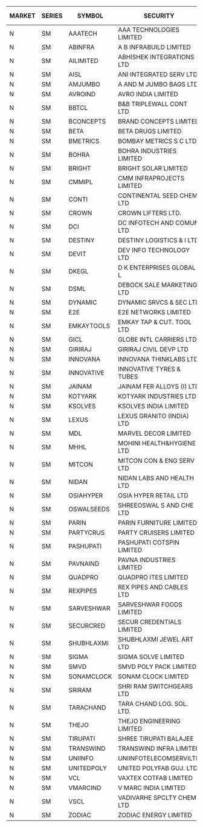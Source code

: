 


| MARKET | SERIES | SYMBOL | SECURITY | PREV CL PR | OPEN PRICE | HIGH PRICE | LOW PRICE | CLOSE PRICE | NET TRDVAL | NET TRDQTY | CORP IND | HI 52 WK | LO 52 WK |
| ----- | ----- | ----- | ----- | ----- | ----- | ----- | ----- | ----- | ----- | ----- | ----- | ----- | ----- |
| N | SM | AAATECH | AAA TECHNOLOGIES LIMITED | 62.00 | 64.00 | 64.00 | 64.00 | 64.00 | 192000.00 | 3000 |  | 72.45 | 42.00 |
| N | SM | ABINFRA | A B INFRABUILD LIMITED | 6.10 | 6.40 | 6.40 | 6.40 | 6.40 | 25600.00 | 4000 |  | 11.15 | 5.00 |
| N | SM | AILIMITED | ABHISHEK INTEGRATIONS LTD | 21.20 | 20.35 | 20.35 | 20.35 | 20.35 | 122100.00 | 6000 |  | 38.60 | 19.00 |
| N | SM | AISL | ANI INTEGRATED SERV LTD. | 49.00 | 51.00 | 51.00 | 51.00 | 51.00 | 61200.00 | 1200 |  | 71.00 | 19.60 |
| N | SM | AMJUMBO | A AND M JUMBO BAGS LTD | 8.15 | 7.75 | 7.75 | 7.75 | 7.75 | 62000.00 | 8000 |  | 14.40 | 7.75 |
| N | SM | AVROIND | AVRO INDIA LIMITED | 94.90 | 99.60 | 99.60 | 99.60 | 99.60 | 199200.00 | 2000 |  | 99.60 | 35.00 |
| N | SM | BBTCL | B&B TRIPLEWALL CONT LTD | 170.35 | 174.90 | 178.85 | 173.10 | 178.80 | 20323800.00 | 114000 |  | 178.85 | 39.50 |
| N | SM | BCONCEPTS | BRAND CONCEPTS LIMITED | 43.30 | 44.80 | 45.40 | 44.80 | 45.20 | 676500.00 | 15000 |  | 48.00 | 14.55 |
| N | SM | BETA | BETA DRUGS LIMITED | 625.00 | 615.00 | 620.00 | 610.00 | 620.00 | 982000.00 | 1600 |  | 665.00 | 104.80 |
| N | SM | BMETRICS | BOMBAY METRICS S C LTD | 130.80 | 128.00 | 131.85 | 128.00 | 131.85 | 311820.00 | 2400 |  | 144.10 | 117.90 |
| N | SM | BOHRA | BOHRA INDUSTRIES LIMITED | 4.45 | 4.65 | 4.65 | 4.65 | 4.65 | 18600.00 | 4000 |  | 7.25 | 1.05 |
| N | SM | BRIGHT | BRIGHT SOLAR LIMITED | 5.00 | 5.10 | 5.40 | 5.00 | 5.00 | 4695150.00 | 927000 |  | 15.55 | 4.60 |
| N | SM | CMMIPL | CMM INFRAPROJECTS LIMITED | 12.50 | 12.50 | 13.10 | 12.50 | 13.10 | 76800.00 | 6000 |  | 21.05 | 2.80 |
| N | SM | CONTI | CONTINENTAL SEED CHEM LTD | 7.15 | 7.50 | 7.50 | 7.50 | 7.50 | 49995.00 | 6666 |  | 10.85 | 5.20 |
| N | SM | CROWN | CROWN LIFTERS LTD. | 31.90 | 30.65 | 31.50 | 30.35 | 30.80 | 1246500.00 | 40000 |  | 162.00 | 25.05 |
| N | SM | DCI | DC INFOTECH AND COMUN LTD | 87.20 | 87.20 | 87.20 | 87.20 | 87.20 | 261600.00 | 3000 |  | 96.75 | 40.00 |
| N | SM | DESTINY | DESTINY LOGISTICS & I LTD | 10.20 | 11.10 | 11.10 | 10.80 | 10.80 | 262500.00 | 24000 |  | 15.35 | 9.35 |
| N | SM | DEVIT | DEV INFO TECHNOLOGY LTD | 60.00 | 58.00 | 58.00 | 56.00 | 56.00 | 342000.00 | 6000 |  | 165.00 | 56.00 |
| N | SM | DKEGL | D K ENTERPRISES GLOBAL L | 42.50 | 43.00 | 43.00 | 42.15 | 42.40 | 510150.00 | 12000 |  | 50.40 | 35.10 |
| N | SM | DSML | DEBOCK SALE MARKETING LTD | 98.20 | 98.95 | 98.95 | 95.20 | 98.00 | 5288700.00 | 54000 |  | 108.40 | 5.75 |
| N | SM | DYNAMIC | DYNAMIC SRVCS & SEC LTD | 46.20 | 45.30 | 47.50 | 41.00 | 45.70 | 2366100.00 | 54000 |  | 49.80 | 35.00 |
| N | SM | E2E | E2E NETWORKS LIMITED | 60.00 | 60.70 | 60.70 | 58.00 | 58.00 | 474100.00 | 8000 |  | 65.00 | 35.55 |
| N | SM | EMKAYTOOLS | EMKAY TAP & CUT. TOOL LTD | 250.00 | 250.00 | 259.75 | 250.00 | 258.85 | 760650.00 | 3000 |  | 259.75 | 77.50 |
| N | SM | GICL | GLOBE INTL CARRIERS LTD | 20.75 | 21.75 | 21.75 | 21.75 | 21.75 | 163125.00 | 7500 |  | 21.75 | 16.90 |
| N | SM | GIRIRAJ | GIRIRAJ CIVIL DEVP LTD | 78.50 | 82.40 | 82.40 | 82.40 | 82.40 | 98880.00 | 1200 |  | 96.60 | 63.65 |
| N | SM | INNOVANA | INNOVANA THINKLABS LTD. | 257.85 | 245.20 | 254.00 | 245.20 | 245.20 | 1725200.00 | 7000 |  | 258.85 | 70.25 |
| N | SM | INNOVATIVE | INNOVATIVE TYRES & TUBES | 8.75 | 9.10 | 9.10 | 8.70 | 8.70 | 53400.00 | 6000 |  | 20.45 | 6.65 |
| N | SM | JAINAM | JAINAM FER ALLOYS (I) LTD | 88.50 | 85.00 | 91.50 | 85.00 | 91.50 | 353000.00 | 4000 |  | 107.75 | 69.70 |
| N | SM | KOTYARK | KOTYARK INDUSTRIES LTD | 87.25 | 86.50 | 93.00 | 82.10 | 88.55 | 3325900.00 | 38000 |  | 112.60 | 67.90 |
| N | SM | KSOLVES | KSOLVES INDIA LIMITED | 345.35 | 312.50 | 414.00 | 312.50 | 361.00 | 38625940.00 | 104000 |  | 1718.20 | 295.00 |
| N | SM | LEXUS | LEXUS GRANITO (INDIA) LTD | 14.75 | 14.70 | 14.70 | 14.65 | 14.65 | 29350.00 | 2000 |  | 22.50 | 10.30 |
| N | SM | MDL | MARVEL DECOR LIMITED | 28.10 | 27.60 | 27.60 | 27.60 | 27.60 | 55200.00 | 2000 |  | 29.95 | 21.00 |
| N | SM | MHHL | MOHINI HEALTH&HYGIENE LTD | 23.00 | 23.05 | 23.05 | 23.05 | 23.05 | 138300.00 | 6000 |  | 39.50 | 17.10 |
| N | SM | MITCON | MITCON CON & ENG SERV LTD | 51.35 | 52.70 | 52.90 | 50.80 | 50.80 | 625700.00 | 12000 |  | 64.95 | 33.10 |
| N | SM | NIDAN | NIDAN LABS AND HEALTH LTD | 60.30 | 60.60 | 60.60 | 57.30 | 57.30 | 8129650.00 | 141000 |  | 70.70 | 51.60 |
| N | SM | OSIAHYPER | OSIA HYPER RETAIL LTD | 181.00 | 190.00 | 215.00 | 190.00 | 214.50 | 1856740.00 | 9200 |  | 257.00 | 117.00 |
| N | SM | OSWALSEEDS | SHREEOSWAL S AND CHE LTD | 45.15 | 42.90 | 45.00 | 42.90 | 45.00 | 351600.00 | 8000 |  | 60.00 | 28.00 |
| N | SM | PARIN | PARIN FURNITURE LIMITED | 71.00 | 70.90 | 71.00 | 70.90 | 71.00 | 283800.00 | 4000 |  | 71.00 | 44.00 |
| N | SM | PARTYCRUS | PARTY CRUISERS LIMITED | 56.20 | 58.00 | 58.95 | 53.40 | 57.80 | 8609500.00 | 152000 |  | 58.95 | 16.50 |
| N | SM | PASHUPATI | PASHUPATI COTSPIN LIMITED | 80.00 | 81.90 | 81.90 | 81.05 | 81.25 | 520560.00 | 6400 |  | 99.00 | 50.00 |
| N | SM | PAVNAIND | PAVNA INDUSTRIES LIMITED | 216.95 | 210.00 | 230.00 | 210.00 | 230.00 | 528760.00 | 2400 |  | 230.00 | 165.05 |
| N | SM | QUADPRO | QUADPRO ITES LIMITED | 14.80 | 14.85 | 15.30 | 14.85 | 15.30 | 180900.00 | 12000 |  | 18.80 | 11.25 |
| N | SM | REXPIPES | REX PIPES AND CABLES LTD | 49.10 | 47.00 | 47.00 | 47.00 | 47.00 | 188000.00 | 4000 |  | 64.35 | 26.00 |
| N | SM | SARVESHWAR | SARVESHWAR FOODS LIMITED | 25.00 | 23.00 | 23.00 | 23.00 | 23.00 | 73600.00 | 3200 |  | 37.85 | 11.70 |
| N | SM | SECURCRED | SECUR CREDENTIALS LIMITED | 52.60 | 55.10 | 55.20 | 51.00 | 55.20 | 195990.00 | 3600 |  | 55.20 | 12.00 |
| N | SM | SHUBHLAXMI | SHUBHLAXMI JEWEL ART LTD | 14.00 | 14.70 | 14.70 | 13.30 | 13.45 | 97700.00 | 7000 |  | 26.80 | 11.20 |
| N | SM | SIGMA | SIGMA SOLVE LIMITED | 586.80 | 615.00 | 615.00 | 557.50 | 566.50 | 3781020.00 | 6600 |  | 615.00 | 33.80 |
| N | SM | SMVD | SMVD POLY PACK LIMITED | 22.00 | 22.10 | 22.50 | 22.10 | 22.45 | 313100.00 | 14000 |  | 24.40 | 7.40 |
| N | SM | SONAMCLOCK | SONAM CLOCK LIMITED | 67.25 | 65.65 | 69.50 | 63.35 | 67.35 | 994650.00 | 15000 |  | 70.20 | 39.00 |
| N | SM | SRIRAM | SHRI RAM SWITCHGEARS LTD | 12.70 | 12.10 | 12.10 | 12.10 | 12.10 | 72600.00 | 6000 |  | 18.50 | 11.20 |
| N | SM | TARACHAND | TARA CHAND LOG. SOL. LTD. | 42.65 | 42.90 | 42.90 | 42.80 | 42.80 | 257000.00 | 6000 |  | 52.35 | 26.00 |
| N | SM | THEJO | THEJO ENGINEERING LIMITED | 1126.25 | 1149.00 | 1152.00 | 1110.70 | 1125.00 | 2213655.00 | 1950 |  | 3950.00 | 826.00 |
| N | SM | TIRUPATI | SHREE TIRUPATI BALAJEE | 42.20 | 43.00 | 43.00 | 40.20 | 40.20 | 1362300.00 | 33000 |  | 72.25 | 26.05 |
| N | SM | TRANSWIND | TRANSWIND INFRA LIMITED | 5.05 | 5.00 | 5.00 | 5.00 | 5.00 | 20000.00 | 4000 |  | 8.30 | 3.80 |
| N | SM | UNIINFO | UNIINFOTELECOMSERVILTD | 38.60 | 39.80 | 40.50 | 39.80 | 40.50 | 3152200.00 | 78000 |  | 40.50 | 15.50 |
| N | SM | UNITEDPOLY | UNITED POLYFAB GUJ. LTD. | 15.05 | 14.30 | 15.80 | 14.30 | 15.80 | 2629800.00 | 180000 |  | 59.75 | 8.20 |
| N | SM | VCL | VAXTEX COTFAB LIMITED | 129.00 | 123.00 | 130.00 | 122.55 | 130.00 | 748200.00 | 6000 |  | 130.00 | 17.00 |
| N | SM | VMARCIND | V MARC INDIA LIMITED | 31.95 | 32.00 | 33.75 | 31.90 | 33.75 | 389850.00 | 12000 |  | 45.00 | 25.35 |
| N | SM | VSCL | VADIVARHE SPCLTY CHEM LTD | 31.65 | 30.10 | 30.10 | 30.10 | 30.10 | 90300.00 | 3000 |  | 35.05 | 8.85 |
| N | SM | ZODIAC | ZODIAC ENERGY LIMITED | 27.80 | 29.15 | 29.15 | 29.15 | 29.15 | 349800.00 | 12000 |  | 32.60 | 12.25 |




